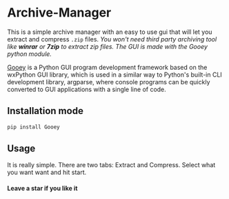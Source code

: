 # Archive-Manager

This is a simple archive manager with an easy to use gui that will let you extract and compress `.zip` files. 
_You won't need third party archiving tool like **winrar** or **7zip** to extract zip files.
The GUI is made with the Gooey python module._

[Gooey](https://github.com/chriskiehl/Gooey) is a Python GUI program development framework based on the wxPython GUI library, which is used in a similar way to Python's built-in CLI development library, argparse, where console programs can be quickly converted to GUI applications with a single line of code.

## Installation mode
```python
pip install Gooey

```

## Usage

It is really simple. There are two tabs: Extract and Compress. Select what you want want and hit start. 

#### Leave a star if you like it 

